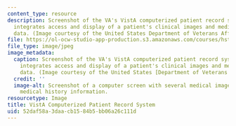 ```yaml
---
content_type: resource
description: Screenshot of the VA's VistA computerized patient record system, which
  integrates access and display of a patient's clinical images and medical history
  data. (Image courtesy of the United States Department of Veterans Affairs.)
file: https://ol-ocw-studio-app-production.s3.amazonaws.com/courses/hst-921-information-technology-in-the-health-care-system-of-the-future-spring-2009/52daf58a3daacb1584b5bb06a26c111d_hst-921s09.jpg
file_type: image/jpeg
image_metadata:
  caption: Screenshot of the VA's VistA computerized patient record system, which
    integrates access and display of a patient's clinical images and medical history
    data. (Image courtesy of the United States [Department of Veterans Affairs](https://www.dva.gov.au/).)
  credit: ''
  image-alt: Screenshot of a computer screen with several medical images and personal
    medical history information.
resourcetype: Image
title: VistA Computerized Patient Record System
uid: 52daf58a-3daa-cb15-84b5-bb06a26c111d
---
```

